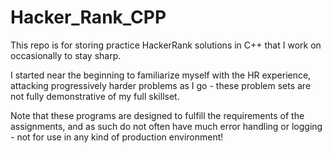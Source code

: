 # Hacker_Rank_CPP

This repo is for storing practice HackerRank solutions in C++ that I work on occasionally to stay sharp.

I started near the beginning to familiarize myself with the HR experience, attacking progressively harder problems as I go - these problem sets are not fully demonstrative of my full skillset.

Note that these programs are designed to fulfill the requirements of the assignments, and as such do not often have much error handling or logging - not for use in any kind of production environment!

